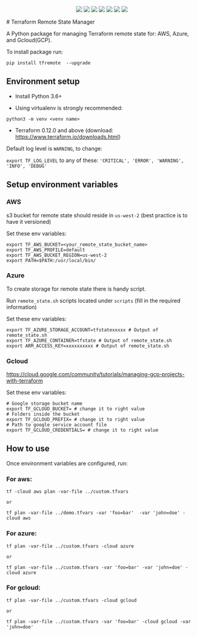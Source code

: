 <p align="center">
    <a href="https://github.com/tomarv2/tfremote/actions/workflows/unit_test.yml" alt="GitHub tag">
        <img src="https://github.com/tomarv2/tfremote/actions/workflows/unit_test.yml/badge.svg?branch=main" /></a>
    <a href="https://www.apache.org/licenses/LICENSE-2.0" alt="GitHub tag">
        <img src="https://img.shields.io/github/license/tomarv2/tfremote" /></a>
    <a href="https://github.com/tomarv2/tfremote/tags" alt="GitHub tag">
        <img src="https://img.shields.io/github/v/tag/tomarv2/tfremote" /></a>
    <a href="https://github.com/tomarv2/tfremote/pulse" alt="Activity">
        <img src="https://img.shields.io/github/commit-activity/m/tomarv2/tfremote" /></a>
    <a href="https://stackoverflow.com/users/6679867/tomarv2" alt="Stack Exchange reputation">
        <img src="https://img.shields.io/stackexchange/stackoverflow/r/6679867"></a>
    <a href="https://discord.gg/XH975bzN" alt="chat on Discord">
        <img src="https://img.shields.io/discord/813961944443912223?logo=discord"></a>
    <a href="https://twitter.com/intent/follow?screen_name=varuntomar2019" alt="follow on Twitter">
        <img src="https://img.shields.io/twitter/follow/varuntomar2019?style=social&logo=twitter"></a>
</p>
# Terraform Remote State Manager

A Python package for managing Terraform remote state for: AWS, Azure, and Gcloud(GCP).

To install package run: 
```
pip install tfremote  --upgrade
```

## Environment setup

- Install Python 3.6+

- Using virtualenv is strongly recommended:
```
python3 -m venv <venv name>
```

- Terraform 0.12.0 and above (download: https://www.terraform.io/downloads.html)


Default log level is `WARNING`, to change:

`export TF_LOG_LEVEL` to any of these: `'CRITICAL', 'ERROR', 'WARNING', 'INFO', 'DEBUG'`

## Setup environment variables

### AWS

s3 bucket for remote state should reside in `us-west-2` (best practice is to have it versioned)

Set these env variables:

```
export TF_AWS_BUCKET=<your_remote_state_bucket_name>
export TF_AWS_PROFILE=default
export TF_AWS_BUCKET_REGION=us-west-2 
export PATH=$PATH:/usr/local/bin/
```

### Azure

To create storage for remote state there is handy script.

Run `remote_state.sh` scripts located under `scripts` (fill in the required information)

Set these env variables:

```
export TF_AZURE_STORAGE_ACCOUNT=tfstatexxxxx # Output of remote_state.sh
export TF_AZURE_CONTAINER=tfstate # Output of remote_state.sh
export ARM_ACCESS_KEY=xxxxxxxxxx # Output of remote_state.sh
```

### Gcloud

https://cloud.google.com/community/tutorials/managing-gcp-projects-with-terraform

Set these env variables:

```
# Google storage bucket name
export TF_GCLOUD_BUCKET= # change it to right value
# Folders inside the bucket
export TF_GCLOUD_PREFIX= # change it to right value
# Path to google service account file
export TF_GCLOUD_CREDENTIALS= # change it to right value
```

## How to use

Once environment variables are configured, run:

### For aws:
```
tf -cloud aws plan -var-file ../custom.tfvars 

or 

tf plan -var-file ../demo.tfvars -var 'foo=bar'  -var 'john=doe' -cloud aws
```

### For azure:
```
tf plan -var-file ../custom.tfvars -cloud azure 

or

tf plan -var-file ../custom.tfvars -var 'foo=bar' -var 'john=doe' -cloud azure
```

### For gcloud:
```
tf plan -var-file ../custom.tfvars -cloud gcloud 

or

tf plan -var-file ../custom.tfvars -var 'foo=bar' -cloud gcloud -var 'john=doe' 
```

